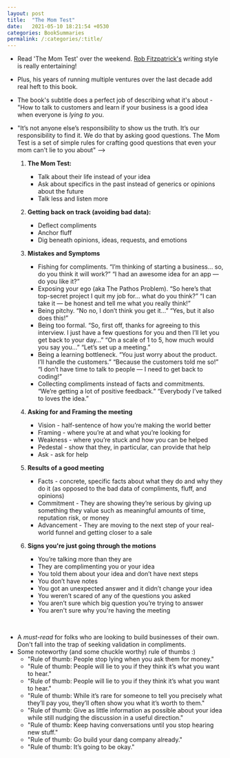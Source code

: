 ```yaml
---
layout: post
title:  "The Mom Test"
date:   2021-05-10 18:21:54 +0530
categories: BookSummaries 
permalink: /:categories/:title/
---
```


- Read 'The Mom Test' over the weekend. [Rob Fitzpatrick's](https://robfitz.com/) writing style is really entertaining! 
- Plus, his years of running multiple ventures over the last decade add real heft to this book.
- The book's subtitle does a perfect job of describing what it's about - "How to talk to customers and learn if your business is a good idea when everyone is _lying to you_.
- "It’s not anyone else’s responsibility to show us the truth. It’s our responsibility to find it. We do that by asking good questions. The Mom Test is a set of simple rules for crafting good questions that even your mom can't lie to you about" -->

    1. <b>The Mom Test:</b>
        - Talk about their life instead of your idea 
        - Ask about specifics in the past instead of generics or opinions about the future 
        - Talk less and listen more 

    2. <b>Getting back on track (avoiding bad data):</b>
        - Deflect compliments 
        - Anchor fluff 
        - Dig beneath opinions, ideas, requests, and emotions
    3.  <b> Mistakes and Symptoms </b>
          - Fishing for compliments. “I’m thinking of starting a business... so, do you think it will work?” “I had an awesome idea for an app — do you like it?” 
          - Exposing your ego (aka The Pathos Problem). “So here’s that top-secret project I quit my job for... what do you think?” “I can take it — be honest and tell me what you really think!” 
          - Being pitchy. “No no, I don’t think you get it...” “Yes, but it also does this!” 
          - Being too formal. “So, first off, thanks for agreeing to this interview. I just have a few questions for you and then I’ll let you get back to your day…” “On a scale of 1 to 5, how much would you say you…” “Let’s set up a meeting.”
          - Being a learning bottleneck. “You just worry about the product. I’ll handle the customers.” “Because the customers told me so!” “I don’t have time to talk to people — I need to get back to coding!” 
          - Collecting compliments instead of facts and commitments. “We’re getting a lot of positive feedback.” “Everybody I’ve talked to loves the idea.”

    4. <b>Asking for and Framing the meeting</b>
        - Vision - half-sentence of how you’re making the world better 
        - Framing - where you’re at and what you’re looking for 
        - Weakness - where you’re stuck and how you can be helped 
        - Pedestal - show that they, in particular, can provide that help 
        - Ask - ask for help

    5. <b>Results of a good meeting</b>
        - Facts - concrete, specific facts about what they do and why they do it (as opposed to the bad data of compliments, fluff, and opinions)
        - Commitment - They are showing they’re serious by giving up something they value such as meaningful amounts of time, reputation risk, or money 
        - Advancement - They are moving to the next step of your real-world funnel and getting closer to a sale

    6. <b>Signs you're just going through the motions</b>
        - You’re talking more than they are 
        - They are complimenting you or your idea 
        - You told them about your idea and don’t have next steps 
        - You don’t have notes 
        - You got an unexpected answer and it didn’t change your idea 
        - You weren’t scared of any of the questions you asked 
        - You aren’t sure which big question you’re trying to answer
        - You aren't sure why you're having the meeting  
<br/>

- A _must-read_ for folks who are looking to build businesses of their own. Don't fall into the trap of seeking validation in compliments.
- Some noteworthy (and some chuckle worthy) rule of thumbs :)
    - "Rule of thumb: People stop lying when you ask them for money."
    - "Rule of thumb: People will lie to you if they think it’s what you want to hear."
    - "Rule of thumb: People will lie to you if they think it’s what you want to hear."
    - "Rule of thumb: While it’s rare for someone to tell you precisely what they’ll pay you, they’ll often show you what it’s worth to them."
    - "Rule of thumb: Give as little information as possible about your idea while still nudging the discussion in a useful direction."
    - "Rule of thumb: Keep having conversations until you stop hearing new stuff."
    - "Rule of thumb: Go build your dang company already."
    - "Rule of thumb: It’s going to be okay." 




